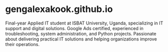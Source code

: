 # gengalexakook.github.io
Final-year Applied IT student at ISBAT University, Uganda, specializing in IT support and digital solutions. Google Ads certified, experienced in troubleshooting, system administration, and Python projects. Passionate about delivering practical IT solutions and helping organizations improve their operations.

